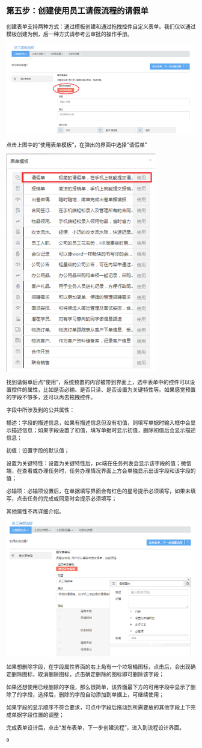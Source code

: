 ## 第五步：创建使用员工请假流程的请假单

创建表单支持两种方式：通过模板创建和通过拖拽控件自定义表单。我们仅以通过模板创建为例，后一种方式请参考云审批的操作手册。

![](/articles/approval/2-/images/image_12.png)

点击上图中的“使用表单模板”，在弹出的界面中选择“请假单”

![](/articles/approval/2-/images/image_13.png)

找到请假单后点“使用”，系统预置的内容被带到界面上，选中表单中的控件可以设置控件的属性，比如是否必输、是否只读、是否设置为关键特性等。如果感觉预置的字段不够多，还可以再去拖拽控件。

字段中所涉及到的公共属性：

描述：字段的描述信息，如果有描述信息但没有初值，则填写单据时输入框中会显示描述信息；如果字段设置了初值，填写单据时显示初值，删除初值后会显示描述信息；

初值：设置字段的默认值；

设置为关键特性：设置为关键特性后，pc端在任务列表会显示该字段的值；微信端，在查看或办理任务时，任务办理情况界面上方会单独显示出该字段和该字段的值；

必输项：必输项设置后，在单据填写界面会有红色的星号提示必须填写，如果未填写，点击任务的完成或同意时会提示必须填写；

其他属性不再详细介绍。


![](/articles/approval/2-/images/image_14.png)


如果想删除字段，在字段属性界面的右上角有一个垃圾桶图标，点击后，会出现确定删除图标，取消删除图标，点击确定删除的图标即可删除该字段；

如果还想使用已经删除的字段，那么很简单，该界面最下方的可用字段中显示了删除了的字段，选择后，删除的字段自动添加到单据上，可继续使用；

如果字段的显示顺序不符合要求，可点中字段后拖动到所需要放的其他字段上下完成单据字段位置的调整；

完成表单设计后，点击“发布表单，下一步创建流程”，进入到流程设计界面。

 a


